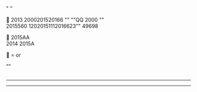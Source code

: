 
 

   

" "








 


  


2013 2000201520166  ""
""QQ 2000 ""  
2015560 12020151112016623"" 49698

 




2015AA  
2014 
2015A 
 

  =  or 


  
   ""






 












 ---- 
   
 ---- 
    
 ---- 
    

  



 





























 

